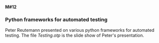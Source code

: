 #### M#12

### Python frameworks for automated testing

Peter Reutemann presented on various python frameworks for automated testing. 
The file *Testing.otp* is the slide show of Peter's presentation.
